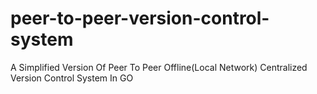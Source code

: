 # peer-to-peer-version-control-system
A Simplified Version Of Peer To Peer Offline(Local Network) Centralized Version Control System In GO
